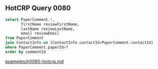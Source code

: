 
## HotCRP Query 0080
```sql
select PaperComment.*,
       firstName reviewFirstName,
       lastName reviewLastName,
       email reviewEmail
from PaperComment
join ContactInfo on (ContactInfo.contactId=PaperComment.contactId)
where PaperComment.paperId=?
order by commentId
```
[examples/h0080-hotcrp.md](/examples/h0080-hotcrp.md)